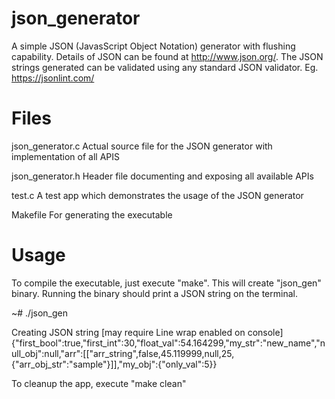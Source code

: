 # json_generator
A simple JSON (JavasScript Object Notation) generator with flushing capability.
Details of JSON can be found at http://www.json.org/.
The JSON strings generated can be validated using any standard JSON validator. Eg. https://jsonlint.com/

# Files
json_generator.c Actual source file for the JSON generator with implementation of all APIS

json_generator.h Header file documenting and exposing all available APIs

test.c A test app which demonstrates the usage of the JSON generator

Makefile For generating the executable

# Usage

To compile the executable, just execute "make". This will create "json_gen" binary. Running the binary should print a JSON string on the terminal.

~#  ./json_gen 

Creating JSON string [may require Line wrap enabled on console]
{"first_bool":true,"first_int":30,"float_val":54.164299,"my_str":"new_name","null_obj":null,"arr":[["arr_string",false,45.119999,null,25,{"arr_obj_str":"sample"}]],"my_obj":{"only_val":5}}

To cleanup the app, execute "make clean"
